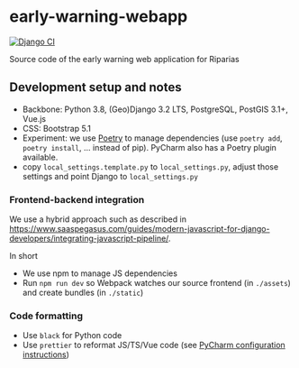 # early-warning-webapp

[![Django CI](https://github.com/riparias/early-warning-webapp/actions/workflows/django_tests.yml/badge.svg)](https://github.com/riparias/early-warning-webapp/actions/workflows/django_tests.yml)

Source code of the early warning web application for Riparias

## Development setup and notes

- Backbone: Python 3.8, (Geo)Django 3.2 LTS, PostgreSQL, PostGIS 3.1+, Vue.js
- CSS: Bootstrap 5.1  
- Experiment: we use [Poetry](https://python-poetry.org/) to manage dependencies (use `poetry add`, `poetry install`, ... instead of pip). PyCharm also has a Poetry plugin available.
- copy `local_settings.template.py` to `local_settings.py`, adjust those settings and point Django to `local_settings.py`

### Frontend-backend integration

We use a hybrid approach such as described in https://www.saaspegasus.com/guides/modern-javascript-for-django-developers/integrating-javascript-pipeline/.

In short

- We use npm to manage JS dependencies
- Run `npm run dev` so Webpack watches our source frontend (in `./assets`) and create bundles (in `./static`)

### Code formatting

- Use `black` for Python code
- Use `prettier` to reformat JS/TS/Vue code (see [PyCharm configuration instructions](https://www.jetbrains.com/help/pycharm/prettier.html)) 